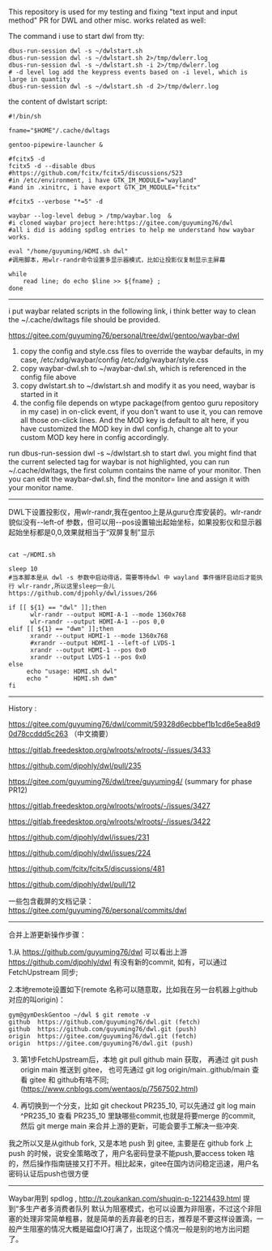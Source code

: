 This repository is used for my testing and fixing "text input and input method" PR for DWL and other misc. works related as well:


The command i use to start dwl from tty:

```
dbus-run-session dwl -s ~/dwlstart.sh
dbus-run-session dwl -s ~/dwlstart.sh 2>/tmp/dwlerr.log
dbus-run-session dwl -s ~/dwlstart.sh -i 2>/tmp/dwlerr.log
# -d level log add the keypress events based on -i level, which is large in quantity
dbus-run-session dwl -s ~/dwlstart.sh -d 2>/tmp/dwlerr.log
```


the content of dwlstart script:

```
#!/bin/sh

fname="$HOME"/.cache/dwltags

gentoo-pipewire-launcher &

#fcitx5 -d
fcitx5 -d --disable dbus
#https://github.com/fcitx/fcitx5/discussions/523
#in /etc/environment, i have GTK_IM_MODULE="wayland"
#and in .xinitrc, i have export GTK_IM_MODULE="fcitx"

#fcitx5 --verbose "*=5" -d

waybar --log-level debug > /tmp/waybar.log  &
#i cloned waybar project here:https://gitee.com/guyuming76/dwl
#all i did is adding spdlog entries to help me understand how waybar works.

eval "/home/guyuming/HDMI.sh dwl"
#调用脚本，用wlr-randr命令设置多显示器模式，比如让投影仪复制显示主屏幕

while
	read line; do echo $line >> ${fname} ;
done
```


-------------------------------------------------------------------------------------------

i put waybar related scripts in the following link, i think better way to clean the ~/.cache/dwltags file should be provided.

https://gitee.com/guyuming76/personal/tree/dwl/gentoo/waybar-dwl

1. copy the config and style.css files to override the waybar defaults, in my case, /etc/xdg/waybar/config  /etc/xdg/waybar/style.css
2. copy waybar-dwl.sh to ~/waybar-dwl.sh, which is referenced in the config file above
3. copy dwlstart.sh to ~/dwlstart.sh and modify it as you need, waybar is started in it
4. the config file depends on wtype package(from gentoo guru repository in my case) in on-click event, if you don't want to use it, you can remove all those on-click lines. And the MOD key is default to alt here, if you have customized the MOD key in dwl config.h, change alt to your custom MOD key here in config accordingly.

run dbus-run-session dwl -s ~/dwlstart.sh to start dwl. you might find that the current selected tag for waybar is not highlighted, you can run ~/.cache/dwltags, the first column contains the name of your monitor. Then you can edit the waybar-dwl.sh, find the monitor= line and assign it with your monitor name.

-------------------------------------------------------------------------------------------

DWL下设置投影仪，用wlr-randr,我在gentoo上是从guru仓库安装的。wlr-randr 貌似没有--left-of 参数，但可以用--pos设置输出起始坐标，如果投影仪和显示器起始坐标都是0,0,效果就相当于“双屏复制”显示

```

cat ~/HDMI.sh

sleep 10
#当本脚本是从 dwl -s 参数中启动得话，需要等待dwl 中 wayland 事件循环启动后才能执行 wlr-randr,所以这里sleep一会儿 https://github.com/djpohly/dwl/issues/266

if [[ ${1} == "dwl" ]];then
      wlr-randr --output HDMI-A-1 --mode 1360x768
      wlr-randr --output HDMI-A-1 --pos 0,0
elif [[ ${1} == "dwm" ]];then
      xrandr --output HDMI-1 --mode 1360x768
      #xrandr --output HDMI-1 --left-of LVDS-1
      xrandr --output HDMI-1 --pos 0x0
      xrandr --output LVDS-1 --pos 0x0
else
     echo "usage: HDMI.sh dwl"
     echo "       HDMI.sh dwm"
fi
```

-------------------------------------------------------------------------------------------

History :

https://gitee.com/guyuming76/dwl/commit/59328d6ecbbef1b1cd6e5ea8d90d78ccddd5c263 （中文摘要）

https://gitlab.freedesktop.org/wlroots/wlroots/-/issues/3433

https://github.com/djpohly/dwl/pull/235



https://gitee.com/guyuming76/dwl/tree/guyuming4/   (summary for phase PR12)

https://gitlab.freedesktop.org/wlroots/wlroots/-/issues/3427

https://gitlab.freedesktop.org/wlroots/wlroots/-/issues/3422

https://github.com/djpohly/dwl/issues/231

https://github.com/djpohly/dwl/issues/224

https://github.com/fcitx/fcitx5/discussions/481

https://github.com/djpohly/dwl/pull/12



一些包含截屏的文档记录： https://gitee.com/guyuming76/personal/commits/dwl

--------------------------------------------------------------------------------------------
合并上游更新操作步骤：

1.从 https://github.com/guyuming76/dwl  可以看出上游 https://github.com/djpohly/dwl 有没有新的commit, 如有，可以通过 FetchUpstream 同步;

2.本地remote设置如下(remote 名称可以随意取，比如我在另一台机器上github对应的叫origin)：

```
gym@gymDeskGentoo ~/dwl $ git remote -v
github	https://github.com/guyuming76/dwl.git (fetch)
github	https://github.com/guyuming76/dwl.git (push)
origin	https://gitee.com/guyuming76/dwl.git (fetch)
origin	https://gitee.com/guyuming76/dwl.git (push)
```

3. 第1步FetchUpstream后，本地 git pull github main 获取， 再通过 git push origin main 推送到 gitee，
   也可先通过 git log origin/main..github/main 查看 gitee 和 github有啥不同;
   (https://www.cnblogs.com/wentaos/p/7567502.html)


4. 再切换到一个分支，比如 git checkout PR235_10, 可以先通过 git log main ^PR235_10 查看 PR235_10 里缺哪些commit,也就是将要merge 的commit,
   然后 git merge main 来合并上游的更新，可能会要手工解决一些冲突.

我之所以又是从github fork, 又是本地 push 到 gitee, 主要是在 github fork 上 push 的时候，说安全策略改了，用户名密码登录不能push,要access token 啥的，然后操作指南链接又打不开。相比起来，gitee在国内访问稳定迅速，用户名密码认证后push也很方便

-------------------------------------------------------------------------------------------------
Waybar用到 spdlog ,  http://t.zoukankan.com/shuqin-p-12214439.html 提到“多生产者多消费者队列 默认为阻塞模式，也可以设置为非阻塞，不过这个非阻塞的处理非常简单粗暴，就是简单的丢弃最老的日志，推荐是不要这样设置滴，一般产生阻塞的情况大概是磁盘IO打满了，出现这个情况一般是别的地方出问题了。
